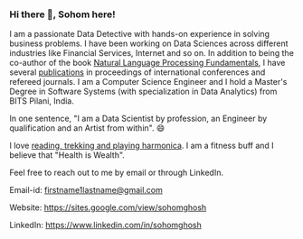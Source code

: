 ### Hi there 👋, Sohom here!
I am a passionate Data Detective with hands-on experience in solving business problems. 
I have been working on Data Sciences across different industries like Financial Services, Internet and so on.
In addition to being the co-author of the book [Natural Language Processing Fundamentals](https://www.packtpub.com/in/big-data-and-business-intelligence/natural-language-processing-fundamentals), I have several [publications](https://scholar.google.com/citations?user=7Jm4_McAAAAJ&hl=en) in proceedings of international conferences and refereed journals.
I am a Computer Science Engineer and I hold a Master's Degree in Software Systems (with specialization in Data Analytics) from BITS Pilani, India.

In one sentence, "I am a Data Scientist by profession, an Engineer by qualification and an Artist from within". 😄

I love [reading, trekking and playing harmonica](https://www.youtube.com/channel/UCDFFMnTn71JcYqXO3IpRUsw).
I am a fitness buff and I believe that "Health is Wealth".

Feel free to reach out to me by email or through LinkedIn.

Email-id: firstname1lastname@gmail.com

Website: https://sites.google.com/view/sohomghosh

LinkedIn: https://www.linkedin.com/in/sohomghosh 

<!--
**sohomghosh/sohomghosh** is a ✨ _special_ ✨ repository because its `README.md` (this file) appears on your GitHub profile.

Here are some ideas to get you started:

- 🔭 I’m currently working on ...
- 🌱 I’m currently learning ...
- 👯 I’m looking to collaborate on ...
- 🤔 I’m looking for help with ...
- 💬 Ask me about ...
- 📫 How to reach me: ...
- 😄 Pronouns: ...
- ⚡ Fun fact: ...
-->

